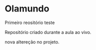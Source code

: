 # Olamundo
 Primeiro reositório teste

Repositório criado durante a aula ao vivo.

nova altereção no projeto.

